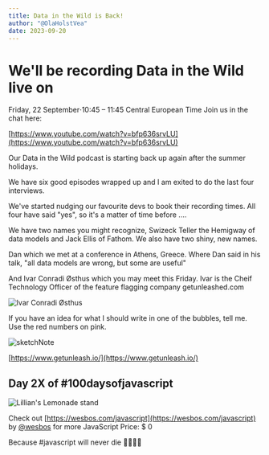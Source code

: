 ```yaml
---
title: Data in the Wild is Back!
author: "@OlaHolstVea"
date: 2023-09-20
---
```


# We'll be recording Data in the Wild live on

Friday, 22 September⋅10:45 – 11:45 Central European Time
Join us in the chat here:

[https://www.youtube.com/watch?v=bfp636srvLU](https://www.youtube.com/watch?v=bfp636srvLU)


Our Data in the Wild podcast is starting back up again after the summer holidays.

We have six good episodes wrapped up and I am exited to do the last four interviews.

We've started nudging our favourite devs to book their recording times. All four have said "yes", so it's a matter of time before ....

We have two names you might recognize, Swizeck Teller the Hemigway of data models and Jack Ellis of Fathom. We also have two shiny, new names.

Dan which we met at a conference in Athens, Greece. Where Dan said in his talk, "all data models are wrong, but some are useful"

And Ivar Conradi Østhus which you may meet this Friday. Ivar is the Cheif Technology Officer of the feature flagging company getunleashed.com

![Ivar Conradi Østhus ](https://pbs.twimg.com/media/F6ePsKAXkAALEU4?format=webp&name=small)

If you have an idea for what I should write in one of the bubbles, tell me. Use the red numbers on pink.

![sketchNote](https://pbs.twimg.com/media/F6eLlmQXEAATRZu?format=webp&name=medium)

[https://www.getunleash.io/](https://www.getunleash.io/)

## Day 2X of #100daysofjavascript

![Lillian's Lemonade stand](https://pbs.twimg.com/media/F5kO8k1WkAAF44c?format=webp&name=900x900)


Check out [https://wesbos.com/javascript](https://wesbos.com/javascript) by
[@wesbos](https://twitter.com/wesbos)
 for more JavaScript
Price: $ 0

Because #javascript will never die 💪🥳🏴‍☠️